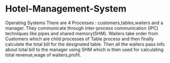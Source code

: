 # Hotel-Management-System
Operating Systems
There are 4 Processes : customers,tables,waiters and a manager.
They communicate through inter-process communication (IPC) techniques like pipes and shared memory(SHM).
Waiters take order from Customers which are child processes of Table process and then finally calculate the total bill for the designated table.
Then all the waiters pass info about total bill to the manager using SHM which is then used for calculating total revenue,wage of waiters,profit.

